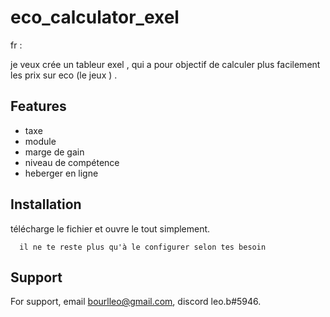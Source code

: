 
# eco_calculator_exel

fr :

je veux crée un tableur exel , qui a pour objectif de calculer plus facilement les prix sur eco (le jeux ) .


## Features

- taxe
- module
- marge de gain
- niveau de compétence 
- heberger en ligne

## Installation

télécharge le fichier et ouvre le tout simplement.


```
  il ne te reste plus qu'à le configurer selon tes besoin
```
    
## Support

For support, email bourlleo@gmail.com, discord leo.b#5946.

